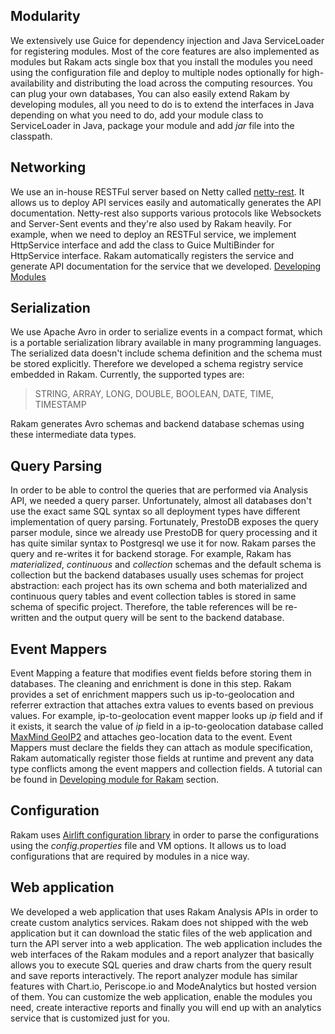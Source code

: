 ## Modularity
We extensively use Guice for dependency injection and Java ServiceLoader for registering modules. Most of the core features are also implemented as modules but Rakam acts single box that you install the modules you need using the configuration file and deploy to multiple nodes optionally for high-availability and distributing the load across the computing resources. You can plug your own databases, You can also easily extend Rakam by developing modules, all you need to do is to extend the interfaces in Java depending on what you need to do, add your module class to ServiceLoader in Java, package your module and add *jar* file into the classpath.

## Networking
We use an in-house RESTFul server based on Netty called [netty-rest](https://github.com/buremba/netty-rest). It allows us to deploy API services easily and automatically generates the API documentation. Netty-rest also supports various protocols like Websockets and Server-Sent events and they're also used by Rakam heavily. For example, when we need to deploy an RESTFul service, we implement HttpService interface and add the class to Guice MultiBinder for HttpService interface. Rakam automatically registers the service and generate API documentation for the service that we developed. [Developing Modules]()

## Serialization
We use Apache Avro in order to serialize events in a compact format, which is a portable serialization library available in many programming languages. The serialized data doesn't include schema definition and the schema must be stored explicitly. Therefore we developed a schema registry service embedded in Rakam. Currently, the supported types are:

> STRING, ARRAY, LONG, DOUBLE, BOOLEAN, DATE,  TIME, TIMESTAMP

Rakam generates Avro schemas and backend database schemas using these intermediate data types.

## Query Parsing
In order to be able to control the queries that are performed via Analysis API, we needed a query parser. Unfortunately, almost all databases don't use the exact same SQL syntax so all deployment types have different implementation of query parsing. Fortunately, PrestoDB exposes the query parser module, since we already use PrestoDB for query processing and it has quite similar syntax to Postgresql we use it for now.
Rakam parses the query and re-writes it for backend storage. For example, Rakam has *materialized*, *continuous* and *collection* schemas and the default schema is collection but the backend databases usually uses schemas for project abstraction: each project has its own schema and both materialized and continuous query tables and event collection tables is stored in same schema of specific project. Therefore, the table references will be re-written and the output query will be sent to the backend database.

## Event Mappers
Event Mapping a feature that modifies event fields before storing them in databases. The cleaning and enrichment is done in this step. Rakam provides a set of enrichment mappers such us ip-to-geolocation and referrer extraction that attaches extra values to events based on previous values. For example, ip-to-geolocation event mapper looks up *ip* field and if it exists, it search the value of *ip* field in a ip-to-geolocation database called [MaxMind GeoIP2](https://www.maxmind.com/en/geoip2-databases) and attaches geo-location data to the event. Event Mappers must declare the fields they can attach as module specification, Rakam automatically register those fields at runtime and prevent any data type conflicts among the event mappers and collection fields. A tutorial can be found in [Developing module for Rakam]() section.

## Configuration
Rakam uses [Airlift configuration library](https://github.com/airlift/airlift) in order to parse the configurations using the *config.properties* file and VM options. It allows us to load configurations that are required by modules in a nice way.

## Web application
We developed a web application that uses Rakam Analysis APIs in order to create custom analytics services. Rakam does not shipped with the web application but it can download the static files of the web application and turn the API server into a web application. The web application includes the web interfaces of the Rakam modules and a report analyzer that basically allows you to execute SQL queries and draw charts from the query result and save reports interactively. The report analyzer module has similar features with Chart.io, Periscope.io and ModeAnalytics but hosted version of them. You can customize the web application, enable the modules you need, create interactive reports and finally you will end up with an analytics service that is customized just for you.